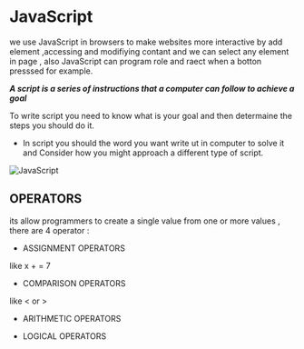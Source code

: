  # JavaScript

 we use JavaScript in browsers to make websites more interactive by add element ,accessing and modifiying contant
 and we can select any element in page , also JavaScript can program role and raect when a botton presssed for example.
 
 ***A  script is a series of instructions that a computer can follow to achieve a goal***


 To write script you need to know what is your goal and then determaine the steps you should do it.
 

* In script you should the word you want write ut in computer to solve it and Consider how you might approach a different type of script.


 
 

![JavaScript](https://cdn-images-1.medium.com/max/1200/1*bcZz-qb_DNpvrNNwQBhQmQ.jpeg)



## OPERATORS

 its allow programmers to create a single value from one or more values , there are 4 operator :
 

+ ASSIGNMENT OPERATORS 

like x + = 7


+ COMPARISON OPERATORS 

like < or >



+ ARITHMETIC OPERATORS


+ LOGICAL OPERATORS 
